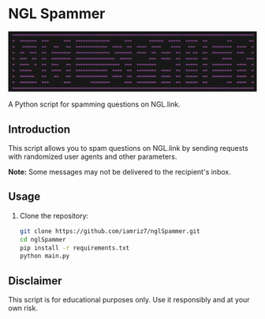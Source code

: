 # NGL Spammer

![NGL Spammer Banner](asset/banner.png)

A Python script for spamming questions on NGL.link.

## Introduction

This script allows you to spam questions on NGL.link by sending requests with randomized user agents and other parameters.

**Note:** Some messages may not be delivered to the recipient's inbox.

## Usage

1. Clone the repository:

   ```bash
   git clone https://github.com/iamriz7/nglSpammer.git
   cd nglSpammer
   pip install -r requirements.txt
   python main.py

## Disclaimer

This script is for educational purposes only. Use it responsibly and at your own risk.
